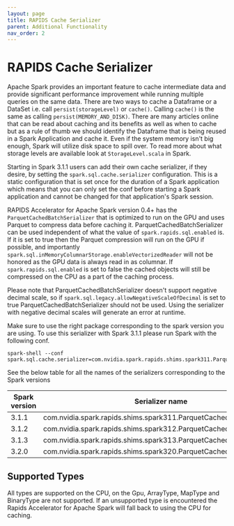 ```yaml
---
layout: page
title: RAPIDS Cache Serializer
parent: Additional Functionality
nav_order: 2
---
```

# RAPIDS Cache Serializer
  Apache Spark provides an important feature to cache intermediate data and provide
  significant performance improvement while running multiple queries on the same data. There
  are two ways to cache a Dataframe or a DataSet i.e. call `persist(storageLevel)` or
  `cache()`. Calling `cache()` is the same as calling `persist(MEMORY_AND_DISK)`. There are
  many articles online that can be read about caching and its benefits as well as when to
  cache but as a rule of thumb we should identify the Dataframe that is being reused in a
  Spark Application and cache it. Even if the system memory isn't big enough, Spark will
  utilize disk space to spill over. To read more about what storage levels are available look
  at `StorageLevel.scala` in Spark.

  Starting in Spark 3.1.1 users can add their own cache serializer, if they desire, by
  setting the `spark.sql.cache.serializer` configuration. This is a static configuration
  that is set once for the duration of a Spark application which means that you can only set the conf
  before starting a Spark application and cannot be changed for that application's Spark
  session.

  RAPIDS Accelerator for Apache Spark version 0.4+ has the `ParquetCachedBatchSerializer`
  that is optimized to run on the GPU and uses Parquet to compress data before caching it.
  ParquetCachedBatchSerializer can be used independent of what the value of
  `spark.rapids.sql.enabled` is. If it is set to true then the Parquet compression will run
  on the GPU if possible, and importantly
  `spark.sql.inMemoryColumnarStorage.enableVectorizedReader` will not be honored as the GPU
  data is always read in as columnar. If `spark.rapids.sql.enabled` is set to false
  the cached objects will still be compressed on the CPU as a part of the caching process.

  Please note that ParquetCachedBatchSerializer doesn't support negative decimal scale, so if
  `spark.sql.legacy.allowNegativeScaleOfDecimal` is set to true ParquetCachedBatchSerializer
  should not be used.  Using the serializer with negative decimal scales will generate
  an error at runtime.

  Make sure to use the right package corresponding to the spark version you are using. To use
  this serializer with Spark 3.1.1 please run Spark with the following conf.
  ```
  spark-shell --conf spark.sql.cache.serializer=com.nvidia.spark.rapids.shims.spark311.ParquetCachedBatchSerializer"
  ```
  See the below table for all the names of the serializers corresponding to the Spark
  versions

  | Spark version | Serializer name |
  | ------ | -----|
  | 3.1.1 | com.nvidia.spark.rapids.shims.spark311.ParquetCachedBatchSerializer |
  | 3.1.2 | com.nvidia.spark.rapids.shims.spark312.ParquetCachedBatchSerializer |
  | 3.1.3 | com.nvidia.spark.rapids.shims.spark313.ParquetCachedBatchSerializer |
  | 3.2.0 | com.nvidia.spark.rapids.shims.spark320.ParquetCachedBatchSerializer |

##          Supported Types

 All types are supported on the CPU, on the Gpu, ArrayType, MapType and BinaryType are not
 supported. If an unsupported type is encountered the Rapids Accelerator for Apache Spark will fall
 back to using the CPU for caching.


